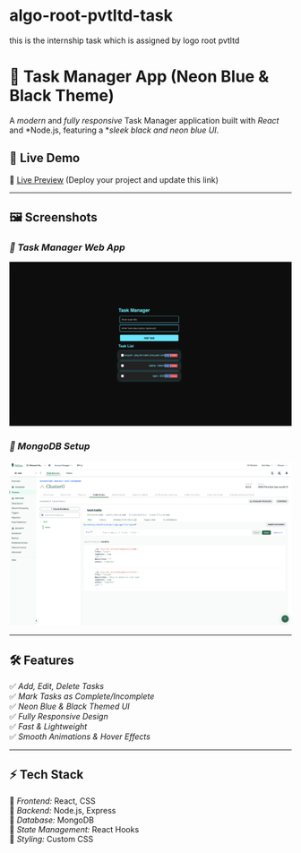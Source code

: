 # algo-root-pvtltd-task
this is the internship task which is assigned by logo root pvtltd




# 🚀 Task Manager App (Neon Blue & Black Theme)

A *modern* and *fully responsive* Task Manager application built with *React* and *Node.js, featuring a **sleek black and neon blue UI*.

## 🎨 Live Demo  
🔗 [Live Preview](#) (Deploy your project and update this link)  

---

## 🖼 Screenshots  

### *🌟 Task Manager Web App*
![Task Manager UI](Frontend/src/assets/web.png)

### *🌟 MongoDB Setup*
![MongoDB Connection](Frontend/src/assets/mongo.png)

---

## 🛠 Features  
✅ *Add, Edit, Delete Tasks*  
✅ *Mark Tasks as Complete/Incomplete*  
✅ *Neon Blue & Black Themed UI*  
✅ *Fully Responsive Design*  
✅ *Fast & Lightweight*  
✅ *Smooth Animations & Hover Effects*  

---

## ⚡ Tech Stack  
🔹 *Frontend:* React, CSS  
🔹 *Backend:* Node.js, Express  
🔹 *Database:* MongoDB  
🔹 *State Management:* React Hooks  
🔹 *Styling:* Custom CSS  
